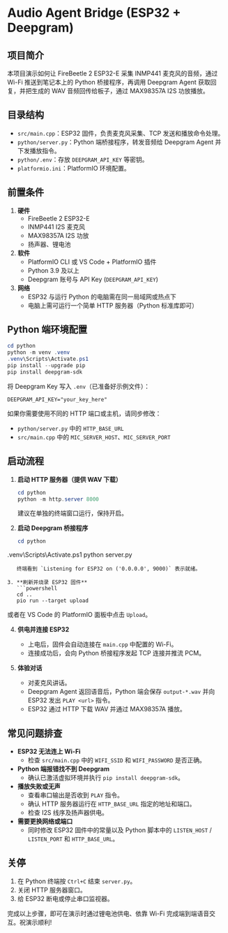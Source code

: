 # Audio Agent Bridge (ESP32 + Deepgram)

## 项目简介
本项目演示如何让 FireBeetle 2 ESP32-E 采集 INMP441 麦克风的音频，通过 Wi-Fi 推送到笔记本上的 Python 桥接程序，再调用 Deepgram Agent 获取回复，并把生成的 WAV 音频回传给板子，通过 MAX98357A I2S 功放播放。

## 目录结构
- `src/main.cpp`：ESP32 固件，负责麦克风采集、TCP 发送和播放命令处理。
- `python/server.py`：Python 端桥接程序，转发音频给 Deepgram Agent 并下发播放指令。
- `python/.env`：存放 `DEEPGRAM_API_KEY` 等密钥。
- `platformio.ini`：PlatformIO 环境配置。

## 前置条件
1. **硬件**
   - FireBeetle 2 ESP32-E
   - INMP441 I2S 麦克风
   - MAX98357A I2S 功放
   - 扬声器、锂电池
2. **软件**
   - PlatformIO CLI 或 VS Code + PlatformIO 插件
   - Python 3.9 及以上
   - Deepgram 账号与 API Key (`DEEPGRAM_API_KEY`)
3. **网络**
   - ESP32 与运行 Python 的电脑需在同一局域网或热点下
   - 电脑上需可运行一个简单 HTTP 服务器（Python 标准库即可）

## Python 端环境配置
```powershell
cd python
python -m venv .venv
.venv\Scripts\Activate.ps1
pip install --upgrade pip
pip install deepgram-sdk
```

将 Deepgram Key 写入 `.env`（已准备好示例文件）：
```env
DEEPGRAM_API_KEY="your_key_here"
```

如果你需要使用不同的 HTTP 端口或主机，请同步修改：
- `python/server.py` 中的 `HTTP_BASE_URL`
- `src/main.cpp` 中的 `MIC_SERVER_HOST`、`MIC_SERVER_PORT`

## 启动流程
1. **启动 HTTP 服务器（提供 WAV 下载）**
   ```powershell
   cd python
   python -m http.server 8000
   ```
   建议在单独的终端窗口运行，保持开启。

2. **启动 Deepgram 桥接程序**
   ```powershell
   cd python
.venv\Scripts\Activate.ps1
python server.py
```
   终端看到 `Listening for ESP32 on ('0.0.0.0', 9000)` 表示就绪。

3. **刷新并烧录 ESP32 固件**
   ```powershell
   cd ..
   pio run --target upload
```
   或者在 VS Code 的 PlatformIO 面板中点击 `Upload`。

4. **供电并连接 ESP32**
   - 上电后，固件会自动连接在 `main.cpp` 中配置的 Wi-Fi。
   - 连接成功后，会向 Python 桥接程序发起 TCP 连接并推流 PCM。

5. **体验对话**
   - 对麦克风讲话。
   - Deepgram Agent 返回语音后，Python 端会保存 `output-*.wav` 并向 ESP32 发出 `PLAY <url>` 指令。
   - ESP32 通过 HTTP 下载 WAV 并通过 MAX98357A 播放。

## 常见问题排查
- **ESP32 无法连上 Wi-Fi**
  - 检查 `src/main.cpp` 中的 `WIFI_SSID` 和 `WIFI_PASSWORD` 是否正确。
- **Python 端报错找不到 Deepgram**
  - 确认已激活虚拟环境并执行 `pip install deepgram-sdk`。
- **播放失败或无声**
  - 查看串口输出是否收到 `PLAY` 指令。
  - 确认 HTTP 服务器运行在 `HTTP_BASE_URL` 指定的地址和端口。
  - 检查 I2S 线序及扬声器供电。
- **需要更换网络或端口**
  - 同时修改 ESP32 固件中的常量以及 Python 脚本中的 `LISTEN_HOST` / `LISTEN_PORT` 和 `HTTP_BASE_URL`。

## 关停
1. 在 Python 终端按 `Ctrl+C` 结束 `server.py`。
2. 关闭 HTTP 服务器窗口。
3. 给 ESP32 断电或停止串口监视器。

完成以上步骤，即可在演示时通过锂电池供电、依靠 Wi-Fi 完成端到端语音交互。祝演示顺利!

